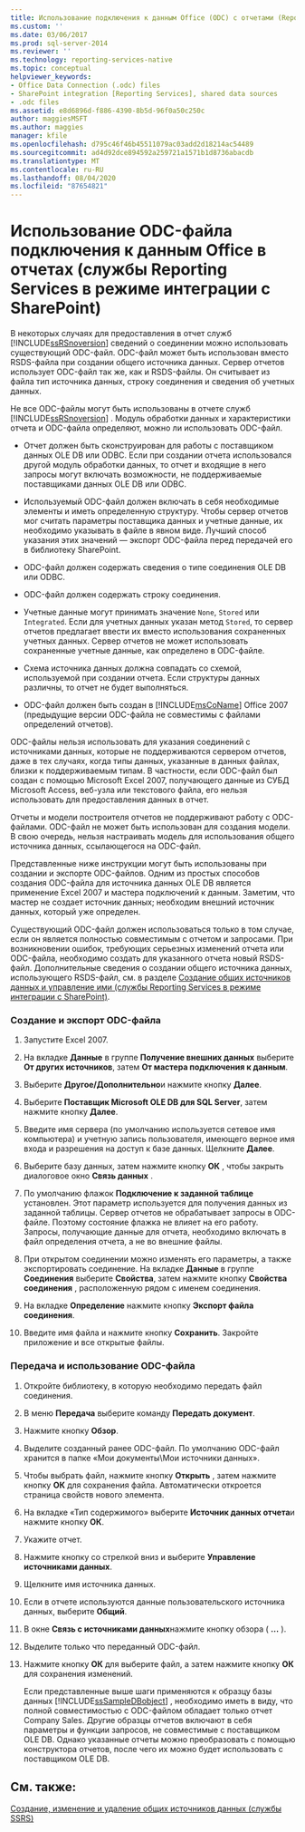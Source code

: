 ```yaml
---
title: Использование подключения к данным Office (ODC) с отчетами (Reporting Services в режиме интеграции с SharePoint) | Документация Майкрософт
ms.custom: ''
ms.date: 03/06/2017
ms.prod: sql-server-2014
ms.reviewer: ''
ms.technology: reporting-services-native
ms.topic: conceptual
helpviewer_keywords:
- Office Data Connection (.odc) files
- SharePoint integration [Reporting Services], shared data sources
- .odc files
ms.assetid: e8d6896d-f886-4390-8b5d-96f0a50c250c
author: maggiesMSFT
ms.author: maggies
manager: kfile
ms.openlocfilehash: d795c46f46b45511079ac03add2d18214ac54489
ms.sourcegitcommit: ad4d92dce894592a259721a1571b1d8736abacdb
ms.translationtype: MT
ms.contentlocale: ru-RU
ms.lasthandoff: 08/04/2020
ms.locfileid: "87654821"
---
```

# <a name="use-an-office-data-connection-odc-with-reports-reporting-services-in-sharepoint-integrated-mode"></a>Использование ODC-файла подключения к данным Office в отчетах (службы Reporting Services в режиме интеграции с SharePoint)
  В некоторых случаях для предоставления в отчет служб [!INCLUDE[ssRSnoversion](../../includes/ssrsnoversion-md.md)] сведений о соединении можно использовать существующий ODC-файл. ODC-файл может быть использован вместо RSDS-файла при создании общего источника данных. Сервер отчетов использует ODC-файл так же, как и RSDS-файлы. Он считывает из файла тип источника данных, строку соединения и сведения об учетных данных.  
  
 Не все ODC-файлы могут быть использованы в отчете служб [!INCLUDE[ssRSnoversion](../../includes/ssrsnoversion-md.md)] . Модуль обработки данных и характеристики отчета и ODC-файла определяют, можно ли использовать ODC-файл.  
  
-   Отчет должен быть сконструирован для работы с поставщиком данных OLE DB или ODBC. Если при создании отчета использовался другой модуль обработки данных, то отчет и входящие в него запросы могут включать возможности, не поддерживаемые поставщиками данных OLE DB или ODBC.  
  
-   Используемый ODC-файл должен включать в себя необходимые элементы и иметь определенную структуру. Чтобы сервер отчетов мог считать параметры поставщика данных и учетные данные, их необходимо указывать в файле в явном виде. Лучший способ указания этих значений — экспорт ODC-файла перед передачей его в библиотеку SharePoint.  
  
-   ODC-файл должен содержать сведения о типе соединения OLE DB или ODBC.  
  
-   ODC-файл должен содержать строку соединения.  
  
-   Учетные данные могут принимать значение `None`, `Stored` или `Integrated`. Если для учетных данных указан метод `Stored`, то сервер отчетов предлагает ввести их вместо использования сохраненных учетных данных. Сервер отчетов не может использовать сохраненные учетные данные, как определено в ODC-файле.  
  
-   Схема источника данных должна совпадать со схемой, используемой при создании отчета. Если структуры данных различны, то отчет не будет выполняться.  
  
-   ODC-файл должен быть создан в [!INCLUDE[msCoName](../../includes/msconame-md.md)] Office 2007 (предыдущие версии ODC-файла не совместимы с файлами определений отчетов).  
  
 ODC-файлы нельзя использовать для указания соединений с источниками данных, которые не поддерживаются сервером отчетов, даже в тех случаях, когда типы данных, указанные в данных файлах, близки к поддерживаемым типам. В частности, если ODC-файл был создан с помощью Microsoft Excel 2007, получающего данные из СУБД Microsoft Access, веб-узла или текстового файла, его нельзя использовать для предоставления данных в отчет.  
  
 Отчеты и модели построителя отчетов не поддерживают работу с ODC-файлами. ODC-файл не может быть использован для создания модели. В свою очередь, нельзя настраивать модель для использования общего источника данных, ссылающегося на ODC-файл.  
  
 Представленные ниже инструкции могут быть использованы при создании и экспорте ODC-файлов. Одним из простых способов создания ODC-файла для источника данных OLE DB является применение Excel 2007 и мастера подключений к данным. Заметим, что мастер не создает источник данных; необходим внешний источник данных, который уже определен.  
  
 Существующий ODC-файл должен использоваться только в том случае, если он является полностью совместимым с отчетом и запросами. При возникновении ошибок, требующих серьезных изменений отчета или ODC-файла, необходимо создать для указанного отчета новый RSDS-файл. Дополнительные сведения о создании общего источника данных, использующего RSDS-файл, см. в разделе [Создание общих источников данных и управление ими (службы Reporting Services в режиме интеграции с SharePoint)](../create-manage-shared-data-sources-reporting-services-sharepoint-integrated-mode.md).  
  
### <a name="to-create-and-export-an-odc-file"></a>Создание и экспорт ODC-файла  
  
1.  Запустите Excel 2007.  
  
2.  На вкладке **Данные** в группе **Получение внешних данных** выберите **От других источников**, затем **От мастера подключения к данным**.  
  
3.  Выберите **Другое/Дополнительно**и нажмите кнопку **Далее**.  
  
4.  Выберите **Поставщик Microsoft OLE DB для SQL Server**, затем нажмите кнопку **Далее**.  
  
5.  Введите имя сервера (по умолчанию используется сетевое имя компьютера) и учетную запись пользователя, имеющего верное имя входа и разрешения на доступ к базе данных. Щелкните **Далее**.  
  
6.  Выберите базу данных, затем нажмите кнопку **ОК** , чтобы закрыть диалоговое окно **Связь данных** .  
  
7.  По умолчанию флажок **Подключение к заданной таблице** установлен. Этот параметр используется для получения данных из заданной таблицы. Сервер отчетов не обрабатывает запросы в ODC-файле. Поэтому состояние флажка не влияет на его работу. Запросы, получающие данные для отчета, необходимо включать в файл определения отчета, а не во внешние файлы.  
  
8.  При открытом соединении можно изменять его параметры, а также экспортировать соединение. На вкладке **Данные** в группе **Соединения** выберите **Свойства**, затем нажмите кнопку **Свойства соединения** , расположенную рядом с именем соединения.  
  
9. На вкладке **Определение** нажмите кнопку **Экспорт файла соединения**.  
  
10. Введите имя файла и нажмите кнопку **Сохранить**. Закройте приложение и все открытые файлы.  
  
### <a name="to-upload-and-use-an-odc-file"></a>Передача и использование ODC-файла  
  
1.  Откройте библиотеку, в которую необходимо передать файл соединения.  
  
2.  В меню **Передача** выберите команду **Передать документ**.  
  
3.  Нажмите кнопку **Обзор**.  
  
4.  Выделите созданный ранее ODC-файл. По умолчанию ODC-файл хранится в папке «Мои документы\Мои источники данных».  
  
5.  Чтобы выбрать файл, нажмите кнопку **Открыть** , затем нажмите кнопку **ОК** для сохранения файла. Автоматически откроется страница свойств нового элемента.  
  
6.  На вкладке «Тип содержимого» выберите **Источник данных отчета**и нажмите кнопку **ОК**.  
  
7.  Укажите отчет.  
  
8.  Нажмите кнопку со стрелкой вниз и выберите **Управление источниками данных**.  
  
9. Щелкните имя источника данных.  
  
10. Если в отчете используются данные пользовательского источника данных, выберите **Общий**.  
  
11. В окне **Связь с источниками данных**нажмите кнопку обзора ( **...** ).  
  
12. Выделите только что переданный ODC-файл.  
  
13. Нажмите кнопку **ОК** для выберите файл, а затем нажмите кнопку **ОК** для сохранения изменений.  
  
     Если представленные выше шаги применяются к образцу базы данных [!INCLUDE[ssSampleDBobject](../../includes/sssampledbobject-md.md)] , необходимо иметь в виду, что полной совместимостью с ODC-файлом обладает только отчет Company Sales. Другие образцы отчетов включают в себя параметры и функции запросов, не совместимые с поставщиком OLE DB. Однако указанные отчеты можно преобразовать с помощью конструктора отчетов, после чего их можно будет использовать с поставщиком OLE DB.  
  
## <a name="see-also"></a>См. также:  
 [Создание, изменение и удаление общих источников данных (службы SSRS)](create-modify-and-delete-shared-data-sources-ssrs.md)  
  
  

